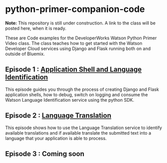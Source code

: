 # python-primer-companion-code
**Note:** This repository is still under construction. A link to the class will be posted here, when it is ready.

These are Code examples for the DeveloperWorks Watson Python Primer Video class. The class teaches
how to get started with the Watson Developer Cloud services using Django and Flask running both on and outside
of Bluemix. 

## Episode 1 : [Application Shell and Language Identification](/episode-1/README.md)
This episode guides you through the process of creating Django and Flask application shells, how to debug, 
switch on logging and consume the Watson Language Identification service using the python SDK.

## Episode 2 : [Language Translation](/episode-2/README.md)
This episode shows how to use the Language Translation service to identify available translations and if available
translate the submitted text into a language that your application is able to process.

## Episode 3 : Coming soon
